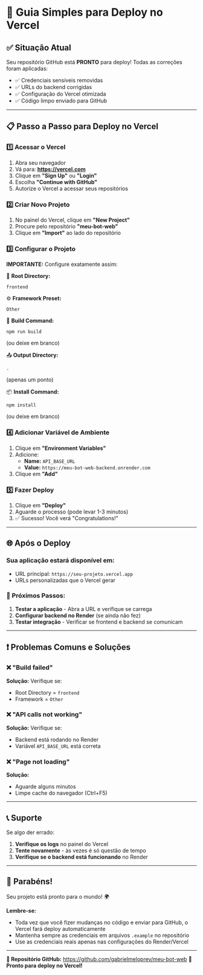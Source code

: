 # 🚀 Guia Simples para Deploy no Vercel

## ✅ Situação Atual
Seu repositório GitHub está **PRONTO** para deploy! Todas as correções foram aplicadas:
- ✅ Credenciais sensíveis removidas
- ✅ URLs do backend corrigidas
- ✅ Configuração do Vercel otimizada
- ✅ Código limpo enviado para GitHub

---

## 📋 Passo a Passo para Deploy no Vercel

### 1️⃣ Acessar o Vercel
1. Abra seu navegador
2. Vá para: **https://vercel.com**
3. Clique em **"Sign Up"** ou **"Login"**
4. Escolha **"Continue with GitHub"**
5. Autorize o Vercel a acessar seus repositórios

### 2️⃣ Criar Novo Projeto
1. No painel do Vercel, clique em **"New Project"**
2. Procure pelo repositório **"meu-bot-web"**
3. Clique em **"Import"** ao lado do repositório

### 3️⃣ Configurar o Projeto
**IMPORTANTE:** Configure exatamente assim:

📁 **Root Directory:**
```
frontend
```

⚙️ **Framework Preset:**
```
Other
```

🔧 **Build Command:**
```
npm run build
```
(ou deixe em branco)

📤 **Output Directory:**
```
.
```
(apenas um ponto)

📦 **Install Command:**
```
npm install
```
(ou deixe em branco)

### 4️⃣ Adicionar Variável de Ambiente
1. Clique em **"Environment Variables"**
2. Adicione:
   - **Name:** `API_BASE_URL`
   - **Value:** `https://meu-bot-web-backend.onrender.com`
3. Clique em **"Add"**

### 5️⃣ Fazer Deploy
1. Clique em **"Deploy"**
2. Aguarde o processo (pode levar 1-3 minutos)
3. ✅ Sucesso! Você verá "Congratulations!"

---

## 🌐 Após o Deploy

### Sua aplicação estará disponível em:
- URL principal: `https://seu-projeto.vercel.app`
- URLs personalizadas que o Vercel gerar

### 🔗 Próximos Passos:
1. **Testar a aplicação** - Abra a URL e verifique se carrega
2. **Configurar backend no Render** (se ainda não fez)
3. **Testar integração** - Verificar se frontend e backend se comunicam

---

## ❗ Problemas Comuns e Soluções

### ❌ "Build failed"
**Solução:** Verifique se:
- Root Directory = `frontend`
- Framework = `Other`

### ❌ "API calls not working"
**Solução:** Verifique se:
- Backend está rodando no Render
- Variável `API_BASE_URL` está correta

### ❌ "Page not loading"
**Solução:**
- Aguarde alguns minutos
- Limpe cache do navegador (Ctrl+F5)

---

## 📞 Suporte

Se algo der errado:
1. **Verifique os logs** no painel do Vercel
2. **Tente novamente** - às vezes é só questão de tempo
3. **Verifique se o backend está funcionando** no Render

---

## 🎉 Parabéns!

Seu projeto está pronto para o mundo! 🌍

**Lembre-se:**
- Toda vez que você fizer mudanças no código e enviar para GitHub, o Vercel fará deploy automaticamente
- Mantenha sempre as credenciais em arquivos `.example` no repositório
- Use as credenciais reais apenas nas configurações do Render/Vercel

---

**📧 Repositório GitHub:** https://github.com/gabrielmeloprev/meu-bot-web
**🚀 Pronto para deploy no Vercel!**